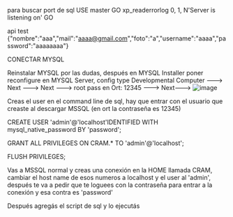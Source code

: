 para buscar port de sql
USE master
GO
xp_readerrorlog 0, 1, N'Server is listening on' 
GO

api test
{"nombre":"aaa","mail":"aaaa@gmail.com","foto":"a","username":"aaaa","password":"aaaaaaaa"}

CONECTAR MYSQL

Reinstalar MYSQL por las dudas, después en MYSQL Installer poner reconfigure en MYSQL Server, config type Developmental Computer ---> Next ---> Next ---> root pass en Ort: 12345 ---> Next---> ![image](https://user-images.githubusercontent.com/89984382/189644429-f8087c8c-c902-4cb8-9f1d-32e89e107930.png)

Creas el user en el command line de sql, hay que entrar con el usuario que creaste al descargar MSSQL (en ort la contraseña es 12345)

CREATE USER 'admin'@'localhost'IDENTIFIED WITH mysql_native_password BY 'password';

GRANT ALL PRIVILEGES ON CRAM.* TO 'admin'@'localhost';

FLUSH PRIVILEGES;

Vas a MSSQL normal y creas una conexión en la HOME llamada CRAM, cambiar el host name de esos numeros a localhost y el user al 'admin', después te va a pedir que te loguees con la contraseña para entrar a la conexión y esa contra es 'password'

Después agregás el script de sql y lo ejecutás
